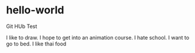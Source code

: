 # hello-world
Git HUb Test


I like to draw. I hope to get into an animation course. I hate school. I want to go to bed. I like thai food
